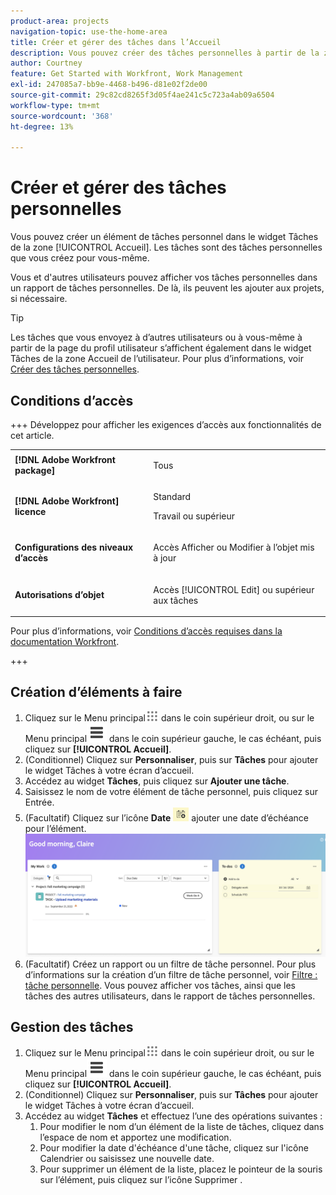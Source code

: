 ```yaml
---
product-area: projects
navigation-topic: use-the-home-area
title: Créer et gérer des tâches dans l’Accueil
description: Vous pouvez créer des tâches personnelles à partir de la zone [!UICONTROL Accueil].
author: Courtney
feature: Get Started with Workfront, Work Management
exl-id: 247085a7-bb9e-4468-b496-d81e02f2de00
source-git-commit: 29c82cd8265f3d05f4ae241c5c723a4ab09a6504
workflow-type: tm+mt
source-wordcount: '368'
ht-degree: 13%

---
```


# Créer et gérer des tâches personnelles

Vous pouvez créer un élément de tâches personnel dans le widget Tâches de la zone [!UICONTROL Accueil]. Les tâches sont des tâches personnelles que vous créez pour vous-même.

Vous et d&#39;autres utilisateurs pouvez afficher vos tâches personnelles dans un rapport de tâches personnelles. De là, ils peuvent les ajouter aux projets, si nécessaire.

>[!TIP]
>
>Les tâches que vous envoyez à d’autres utilisateurs ou à vous-même à partir de la page du profil utilisateur s’affichent également dans le widget Tâches de la zone Accueil de l’utilisateur. Pour plus d’informations, voir [Créer des tâches personnelles](/help/quicksilver/workfront-basics/updating-work-items-and-viewing-updates/create-personal-tasks.md).

## Conditions d’accès

+++ Développez pour afficher les exigences d’accès aux fonctionnalités de cet article. 

<table style="table-layout:auto"> 
 <col> 
 <col> 
 <tbody> 
  <tr> 
   <td role="rowheader"><strong>[!DNL Adobe Workfront package]</strong></td> 
   <td> <p>Tous</p> </td> 
  </tr> 
  <tr> 
   <td role="rowheader"><strong>[!DNL Adobe Workfront] licence</strong></td> 
   <td> 
   <p>Standard</p>
   <p>Travail ou supérieur</p> </td> 
  </tr> 
  <tr> 
   <td role="rowheader"><strong>Configurations des niveaux d’accès</strong></td> 
   <td> <p>Accès Afficher ou Modifier à l’objet mis à jour</p> </td> 
  </tr> 
  <tr> 
   <td role="rowheader"><strong>Autorisations d’objet</strong></td> 
   <td> <p>Accès [!UICONTROL Edit] ou supérieur aux tâches</p> </td> 
  </tr> 
 </tbody> 
</table>

Pour plus d’informations, voir [Conditions d’accès requises dans la documentation Workfront](/help/quicksilver/administration-and-setup/add-users/access-levels-and-object-permissions/access-level-requirements-in-documentation.md).

+++

## Création d’éléments à faire

1. Cliquez sur le **&#x200B;**&#x200B;Menu principal![](assets/main-menu-icon.png) dans le coin supérieur droit, ou sur le **&#x200B;**&#x200B;Menu principal![](assets/lines-main-menu.png) dans le coin supérieur gauche, le cas échéant, puis cliquez sur **[!UICONTROL Accueil]**.
1. (Conditionnel) Cliquez sur **Personnaliser**, puis sur **Tâches** pour ajouter le widget Tâches à votre écran d’accueil.
1. Accédez au widget **Tâches**, puis cliquez sur **Ajouter une tâche**.
1. Saisissez le nom de votre élément de tâche personnel, puis cliquez sur Entrée.
1. (Facultatif) Cliquez sur l’icône **Date** ![](assets/date-icon.png) ajouter une date d’échéance pour l’élément.
   ![](assets/my-work-to-dos.png)
1. (Facultatif) Créez un rapport ou un filtre de tâche personnel. Pour plus d’informations sur la création d’un filtre de tâche personnel, voir [Filtre : tâche personnelle](/help/quicksilver/reports-and-dashboards/reports/custom-view-filter-grouping-samples/filter-personal-tasks.md).
Vous pouvez afficher vos tâches, ainsi que les tâches des autres utilisateurs, dans le rapport de tâches personnelles.


## Gestion des tâches

1. Cliquez sur le **&#x200B;**&#x200B;Menu principal![](assets/main-menu-icon.png) dans le coin supérieur droit, ou sur le **&#x200B;**&#x200B;Menu principal![](assets/lines-main-menu.png) dans le coin supérieur gauche, le cas échéant, puis cliquez sur **[!UICONTROL Accueil]**.
1. (Conditionnel) Cliquez sur **Personnaliser**, puis sur **Tâches** pour ajouter le widget Tâches à votre écran d’accueil.
1. Accédez au widget **Tâches** et effectuez l’une des opérations suivantes :
   1. Pour modifier le nom d’un élément de la liste de tâches, cliquez dans l’espace de nom et apportez une modification.
   1. Pour modifier la date d&#39;échéance d&#39;une tâche, cliquez sur l&#39;icône Calendrier ou saisissez une nouvelle date.
   1. Pour supprimer un élément de la liste, placez le pointeur de la souris sur l’élément, puis cliquez sur l’icône Supprimer .

